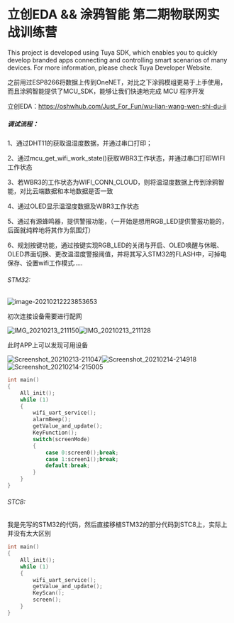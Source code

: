 # 立创EDA &amp;&amp; 涂鸦智能 第二期物联网实战训练营

This project is developed using Tuya SDK, which enables you to quickly develop branded
apps connecting and controlling smart scenarios of many devices.
For more information, please check Tuya Developer Website.

之前用过ESP8266将数据上传到OneNET，对比之下涂鸦模组更易于上手使用，而且涂鸦智能提供了MCU_SDK，能够让我们快速地完成 MCU 程序开发

立创EDA：https://oshwhub.com/Just_For_Fun/wu-lian-wang-wen-shi-du-ji

##### 调试流程：

1、通过DHT11的获取温湿度数据，并通过串口打印；

2、通过mcu_get_wifi_work_state()获取WBR3工作状态，并通过串口打印WIFI工作状态

3、若WBR3的工作状态为WIFI_CONN_CLOUD，则将温湿度数据上传到涂鸦智能，对比云端数据和本地数据是否一致

4、通过OLED显示温湿度数据及WBR3工作状态

5、通过有源蜂鸣器，提供警报功能，（一开始是想用RGB_LED提供警报功能的，后面就纯粹地将其作为氛围灯）

6、规划按键功能，通过按键实现RGB_LED的关闭与开启、OLED唤醒与休眠、OLED界面切换、更改温湿度警报阈值，并将其写入STM32的FLASH中，可掉电保存、设置wifi工作模式.....

###### STM32:

![image-20210212223853653](https://i.loli.net/2021/02/12/t5yrskc2614XuBe.png)

初次连接设备需要进行配网

![IMG_20210213_211150](https://i.loli.net/2021/02/14/vmPTyQVSiROxXqc.jpg)![IMG_20210213_211128](https://i.loli.net/2021/02/14/UpMz7cFXyOlbhES.jpg)

此时APP上可以发现可用设备

![Screenshot_20210213-211047](https://i.loli.net/2021/02/14/WTa6gsxlDBfvO8Y.jpg)![Screenshot_20210214-214918](https://i.loli.net/2021/02/14/XStxhW24GiwYg1I.jpg)![Screenshot_20210214-215005](https://i.loli.net/2021/02/14/5lwvF6OdH7R8gmW.jpg)


```C
int main()
{
	All_init();
	while (1)
	{
		wifi_uart_service();
		alarmBeep();
		getValue_and_update();
		KeyFunction();
		switch(screenMode)
		{
			case 0:screen0();break;
			case 1:screen1();break;
			default:break;
		}
	}
}
```

###### STC8:

我是先写的STM32的代码，然后直接移植STM32的部分代码到STC8上，实际上并没有太大区别

```C
int main()
{
	All_init();
	while (1)
	{
		wifi_uart_service();
		getValue_and_update();
		KeyScan();
		screen();
	}
}
```

